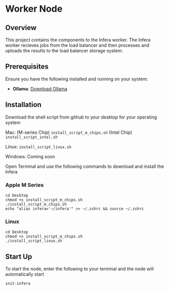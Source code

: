 # Worker Node

## Overview

This project contains the components to the Infera worker. The Infera worker recieves jobs from the load balancer and then processes and uploads the results to the load balancer storage system.

## Prerequisites

Ensure you have the following installed and running on your system:

- **Ollama**: [Download Ollama](https://ollama.com/download)

## Installation 

Download the shell script from github to your desktop for your operating system

Mac: (M-series Chip) ```install_script_m_chips.sh```
     (Intel Chip) ```install_script_intel.sh```

Linux: ```install_script_linux.sh```

Windows: Coming soon

Open Terminal and use the following commands to download and install the Infera

### Apple M Series

```
cd Desktop
chmod +x install_script_m_chips.sh
./install_script_m_chips.sh
echo "alias infera='~/infera'" >> ~/.zshrc && source ~/.zshrc
```

### Linux

```
cd Desktop
chmod +x install_script_m_chips.sh
./install_script_linux.sh
```

## Start Up

To start the node, enter the following to your terminal and the node will automatically start

```
init-infera
```



